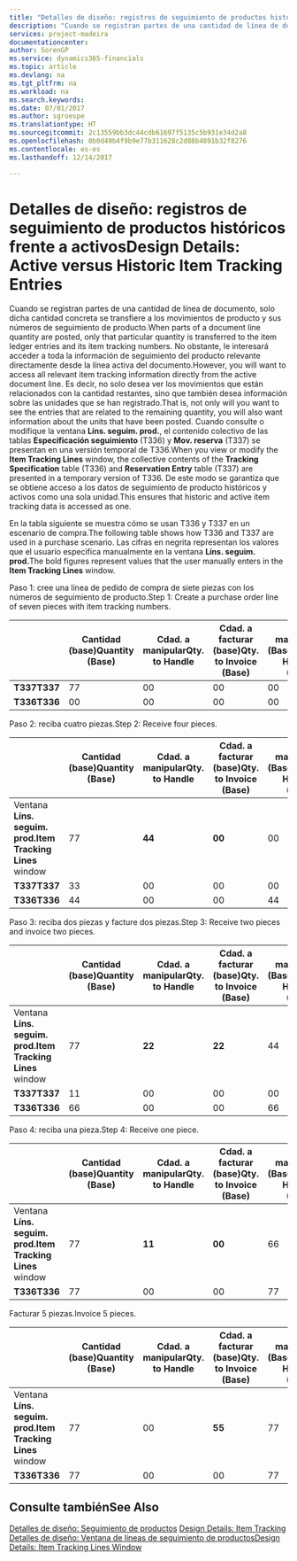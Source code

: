 ```yaml
---
title: "Detalles de diseño: registros de seguimiento de productos históricos frente a activos | Documentos de Microsoft"
description: "Cuando se registran partes de una cantidad de línea de documento, solo dicha cantidad concreta se transfiere a los movimientos de producto y sus números de seguimiento de producto. No obstante, le interesará acceder a toda la información de seguimiento del producto relevante directamente desde la línea activa del documento. Es decir, no solo desea ver los movimientos que están relacionados con la cantidad restantes, sino que también desea información sobre las unidades que se han registrado. Cuando consulte o modifique la ventana **Líns. seguim. prod.**, el contenido colectivo de las tablas **Especificación seguimiento** (T336) y **Mov. reserva** (T337) se presentan en una versión temporal de T336. De este modo se garantiza que se obtiene acceso a los datos de seguimiento de producto históricos y activos como una sola unidad."
services: project-madeira
documentationcenter: 
author: SorenGP
ms.service: dynamics365-financials
ms.topic: article
ms.devlang: na
ms.tgt_pltfrm: na
ms.workload: na
ms.search.keywords: 
ms.date: 07/01/2017
ms.author: sgroespe
ms.translationtype: HT
ms.sourcegitcommit: 2c13559bb3dc44cdb61697f5135c5b931e34d2a8
ms.openlocfilehash: 0b0d49b4f9b9e77b311628c2d88b4891b32f8276
ms.contentlocale: es-es
ms.lasthandoff: 12/14/2017

---
```

# <a name="design-details-active-versus-historic-item-tracking-entries"></a><span data-ttu-id="37ec1-107">Detalles de diseño: registros de seguimiento de productos históricos frente a activos</span><span class="sxs-lookup"><span data-stu-id="37ec1-107">Design Details: Active versus Historic Item Tracking Entries</span></span>
<span data-ttu-id="37ec1-108">Cuando se registran partes de una cantidad de línea de documento, solo dicha cantidad concreta se transfiere a los movimientos de producto y sus números de seguimiento de producto.</span><span class="sxs-lookup"><span data-stu-id="37ec1-108">When parts of a document line quantity are posted, only that particular quantity is transferred to the item ledger entries and its item tracking numbers.</span></span> <span data-ttu-id="37ec1-109">No obstante, le interesará acceder a toda la información de seguimiento del producto relevante directamente desde la línea activa del documento.</span><span class="sxs-lookup"><span data-stu-id="37ec1-109">However, you will want to access all relevant item tracking information directly from the active document line.</span></span> <span data-ttu-id="37ec1-110">Es decir, no solo desea ver los movimientos que están relacionados con la cantidad restantes, sino que también desea información sobre las unidades que se han registrado.</span><span class="sxs-lookup"><span data-stu-id="37ec1-110">That is, not only will you want to see the entries that are related to the remaining quantity, you will also want information about the units that have been posted.</span></span> <span data-ttu-id="37ec1-111">Cuando consulte o modifique la ventana **Líns. seguim. prod.**, el contenido colectivo de las tablas **Especificación seguimiento** (T336) y **Mov. reserva** (T337) se presentan en una versión temporal de T336.</span><span class="sxs-lookup"><span data-stu-id="37ec1-111">When you view or modify the **Item Tracking Lines** window, the collective contents of the **Tracking Specification** table (T336) and **Reservation Entry** table (T337) are presented in a temporary version of T336.</span></span> <span data-ttu-id="37ec1-112">De este modo se garantiza que se obtiene acceso a los datos de seguimiento de producto históricos y activos como una sola unidad.</span><span class="sxs-lookup"><span data-stu-id="37ec1-112">This ensures that historic and active item tracking data is accessed as one.</span></span>  

 <span data-ttu-id="37ec1-113">En la tabla siguiente se muestra cómo se usan T336 y T337 en un escenario de compra.</span><span class="sxs-lookup"><span data-stu-id="37ec1-113">The following table shows how T336 and T337 are used in a purchase scenario.</span></span> <span data-ttu-id="37ec1-114">Las cifras en negrita representan los valores que el usuario especifica manualmente en la ventana **Líns. seguim. prod.**</span><span class="sxs-lookup"><span data-stu-id="37ec1-114">The bold figures represent values that the user manually enters in the **Item Tracking Lines** window.</span></span>  

 <span data-ttu-id="37ec1-115">Paso 1: cree una línea de pedido de compra de siete piezas con los números de seguimiento de producto.</span><span class="sxs-lookup"><span data-stu-id="37ec1-115">Step 1: Create a purchase order line of seven pieces with item tracking numbers.</span></span>  

||<span data-ttu-id="37ec1-116">**Cantidad (base)**</span><span class="sxs-lookup"><span data-stu-id="37ec1-116">**Quantity (Base)**</span></span>|<span data-ttu-id="37ec1-117">**Cdad. a manipular**</span><span class="sxs-lookup"><span data-stu-id="37ec1-117">**Qty. to Handle**</span></span>|<span data-ttu-id="37ec1-118">**Cdad. a facturar (base)**</span><span class="sxs-lookup"><span data-stu-id="37ec1-118">**Qty. to Invoice (Base)**</span></span>|<span data-ttu-id="37ec1-119">**Cdad. manipulada (Base)**</span><span class="sxs-lookup"><span data-stu-id="37ec1-119">**Quantity Handled (Base)**</span></span>|<span data-ttu-id="37ec1-120">**Cdad. facturada (Base)**</span><span class="sxs-lookup"><span data-stu-id="37ec1-120">**Quantity Invoiced (Base)**</span></span>|  
|-|----------------------------------------------|--------------------------------------------|------------------------------------------------------|-------------------------------------------------------|--------------------------------------------------------|  
|<span data-ttu-id="37ec1-121">**T337**</span><span class="sxs-lookup"><span data-stu-id="37ec1-121">**T337**</span></span>|<span data-ttu-id="37ec1-122">7</span><span class="sxs-lookup"><span data-stu-id="37ec1-122">7</span></span>|<span data-ttu-id="37ec1-123">0</span><span class="sxs-lookup"><span data-stu-id="37ec1-123">0</span></span>|<span data-ttu-id="37ec1-124">0</span><span class="sxs-lookup"><span data-stu-id="37ec1-124">0</span></span>|<span data-ttu-id="37ec1-125">0</span><span class="sxs-lookup"><span data-stu-id="37ec1-125">0</span></span>|<span data-ttu-id="37ec1-126">0</span><span class="sxs-lookup"><span data-stu-id="37ec1-126">0</span></span>|  
|<span data-ttu-id="37ec1-127">**T336**</span><span class="sxs-lookup"><span data-stu-id="37ec1-127">**T336**</span></span>|<span data-ttu-id="37ec1-128">0</span><span class="sxs-lookup"><span data-stu-id="37ec1-128">0</span></span>|<span data-ttu-id="37ec1-129">0</span><span class="sxs-lookup"><span data-stu-id="37ec1-129">0</span></span>|<span data-ttu-id="37ec1-130">0</span><span class="sxs-lookup"><span data-stu-id="37ec1-130">0</span></span>|<span data-ttu-id="37ec1-131">0</span><span class="sxs-lookup"><span data-stu-id="37ec1-131">0</span></span>|<span data-ttu-id="37ec1-132">0</span><span class="sxs-lookup"><span data-stu-id="37ec1-132">0</span></span>|  

 <span data-ttu-id="37ec1-133">Paso 2: reciba cuatro piezas.</span><span class="sxs-lookup"><span data-stu-id="37ec1-133">Step 2: Receive four pieces.</span></span>  

||<span data-ttu-id="37ec1-134">**Cantidad (base)**</span><span class="sxs-lookup"><span data-stu-id="37ec1-134">**Quantity (Base)**</span></span>|<span data-ttu-id="37ec1-135">**Cdad. a manipular**</span><span class="sxs-lookup"><span data-stu-id="37ec1-135">**Qty. to Handle**</span></span>|<span data-ttu-id="37ec1-136">**Cdad. a facturar (base)**</span><span class="sxs-lookup"><span data-stu-id="37ec1-136">**Qty. to Invoice (Base)**</span></span>|<span data-ttu-id="37ec1-137">**Cdad. manipulada (Base)**</span><span class="sxs-lookup"><span data-stu-id="37ec1-137">**Quantity Handled (Base)**</span></span>|<span data-ttu-id="37ec1-138">**Cdad. facturada (Base)**</span><span class="sxs-lookup"><span data-stu-id="37ec1-138">**Quantity Invoiced (Base)**</span></span>|  
|-|----------------------------------------------|--------------------------------------------|------------------------------------------------------|-------------------------------------------------------|--------------------------------------------------------|  
|<span data-ttu-id="37ec1-139">Ventana **Líns. seguim. prod.**</span><span class="sxs-lookup"><span data-stu-id="37ec1-139">**Item Tracking Lines** window</span></span>|<span data-ttu-id="37ec1-140">7</span><span class="sxs-lookup"><span data-stu-id="37ec1-140">7</span></span>|<span data-ttu-id="37ec1-141">**4**</span><span class="sxs-lookup"><span data-stu-id="37ec1-141">**4**</span></span>|<span data-ttu-id="37ec1-142">**0**</span><span class="sxs-lookup"><span data-stu-id="37ec1-142">**0**</span></span>|<span data-ttu-id="37ec1-143">0</span><span class="sxs-lookup"><span data-stu-id="37ec1-143">0</span></span>|<span data-ttu-id="37ec1-144">0</span><span class="sxs-lookup"><span data-stu-id="37ec1-144">0</span></span>|  
|<span data-ttu-id="37ec1-145">**T337**</span><span class="sxs-lookup"><span data-stu-id="37ec1-145">**T337**</span></span>|<span data-ttu-id="37ec1-146">3</span><span class="sxs-lookup"><span data-stu-id="37ec1-146">3</span></span>|<span data-ttu-id="37ec1-147">0</span><span class="sxs-lookup"><span data-stu-id="37ec1-147">0</span></span>|<span data-ttu-id="37ec1-148">0</span><span class="sxs-lookup"><span data-stu-id="37ec1-148">0</span></span>|<span data-ttu-id="37ec1-149">0</span><span class="sxs-lookup"><span data-stu-id="37ec1-149">0</span></span>|<span data-ttu-id="37ec1-150">0</span><span class="sxs-lookup"><span data-stu-id="37ec1-150">0</span></span>|  
|<span data-ttu-id="37ec1-151">**T336**</span><span class="sxs-lookup"><span data-stu-id="37ec1-151">**T336**</span></span>|<span data-ttu-id="37ec1-152">4</span><span class="sxs-lookup"><span data-stu-id="37ec1-152">4</span></span>|<span data-ttu-id="37ec1-153">0</span><span class="sxs-lookup"><span data-stu-id="37ec1-153">0</span></span>|<span data-ttu-id="37ec1-154">0</span><span class="sxs-lookup"><span data-stu-id="37ec1-154">0</span></span>|<span data-ttu-id="37ec1-155">4</span><span class="sxs-lookup"><span data-stu-id="37ec1-155">4</span></span>|<span data-ttu-id="37ec1-156">0</span><span class="sxs-lookup"><span data-stu-id="37ec1-156">0</span></span>|  

 <span data-ttu-id="37ec1-157">Paso 3: reciba dos piezas y facture dos piezas.</span><span class="sxs-lookup"><span data-stu-id="37ec1-157">Step 3: Receive two pieces and invoice two pieces.</span></span>  

||<span data-ttu-id="37ec1-158">**Cantidad (base)**</span><span class="sxs-lookup"><span data-stu-id="37ec1-158">**Quantity (Base)**</span></span>|<span data-ttu-id="37ec1-159">**Cdad. a manipular**</span><span class="sxs-lookup"><span data-stu-id="37ec1-159">**Qty. to Handle**</span></span>|<span data-ttu-id="37ec1-160">**Cdad. a facturar (base)**</span><span class="sxs-lookup"><span data-stu-id="37ec1-160">**Qty. to Invoice (Base)**</span></span>|<span data-ttu-id="37ec1-161">**Cdad. manipulada (Base)**</span><span class="sxs-lookup"><span data-stu-id="37ec1-161">**Quantity Handled (Base)**</span></span>|<span data-ttu-id="37ec1-162">**Cdad. facturada (Base)**</span><span class="sxs-lookup"><span data-stu-id="37ec1-162">**Quantity Invoiced (Base)**</span></span>|  
|-|----------------------------------------------|--------------------------------------------|------------------------------------------------------|-------------------------------------------------------|--------------------------------------------------------|  
|<span data-ttu-id="37ec1-163">Ventana **Líns. seguim. prod.**</span><span class="sxs-lookup"><span data-stu-id="37ec1-163">**Item Tracking Lines** window</span></span>|<span data-ttu-id="37ec1-164">7</span><span class="sxs-lookup"><span data-stu-id="37ec1-164">7</span></span>|<span data-ttu-id="37ec1-165">**2**</span><span class="sxs-lookup"><span data-stu-id="37ec1-165">**2**</span></span>|<span data-ttu-id="37ec1-166">**2**</span><span class="sxs-lookup"><span data-stu-id="37ec1-166">**2**</span></span>|<span data-ttu-id="37ec1-167">4</span><span class="sxs-lookup"><span data-stu-id="37ec1-167">4</span></span>|<span data-ttu-id="37ec1-168">0</span><span class="sxs-lookup"><span data-stu-id="37ec1-168">0</span></span>|  
|<span data-ttu-id="37ec1-169">**T337**</span><span class="sxs-lookup"><span data-stu-id="37ec1-169">**T337**</span></span>|<span data-ttu-id="37ec1-170">1</span><span class="sxs-lookup"><span data-stu-id="37ec1-170">1</span></span>|<span data-ttu-id="37ec1-171">0</span><span class="sxs-lookup"><span data-stu-id="37ec1-171">0</span></span>|<span data-ttu-id="37ec1-172">0</span><span class="sxs-lookup"><span data-stu-id="37ec1-172">0</span></span>|<span data-ttu-id="37ec1-173">0</span><span class="sxs-lookup"><span data-stu-id="37ec1-173">0</span></span>|<span data-ttu-id="37ec1-174">0</span><span class="sxs-lookup"><span data-stu-id="37ec1-174">0</span></span>|  
|<span data-ttu-id="37ec1-175">**T336**</span><span class="sxs-lookup"><span data-stu-id="37ec1-175">**T336**</span></span>|<span data-ttu-id="37ec1-176">6</span><span class="sxs-lookup"><span data-stu-id="37ec1-176">6</span></span>|<span data-ttu-id="37ec1-177">0</span><span class="sxs-lookup"><span data-stu-id="37ec1-177">0</span></span>|<span data-ttu-id="37ec1-178">0</span><span class="sxs-lookup"><span data-stu-id="37ec1-178">0</span></span>|<span data-ttu-id="37ec1-179">6</span><span class="sxs-lookup"><span data-stu-id="37ec1-179">6</span></span>|<span data-ttu-id="37ec1-180">2</span><span class="sxs-lookup"><span data-stu-id="37ec1-180">2</span></span>|  

 <span data-ttu-id="37ec1-181">Paso 4: reciba una pieza.</span><span class="sxs-lookup"><span data-stu-id="37ec1-181">Step 4: Receive one piece.</span></span>  

||<span data-ttu-id="37ec1-182">**Cantidad (base)**</span><span class="sxs-lookup"><span data-stu-id="37ec1-182">**Quantity (Base)**</span></span>|<span data-ttu-id="37ec1-183">**Cdad. a manipular**</span><span class="sxs-lookup"><span data-stu-id="37ec1-183">**Qty. to Handle**</span></span>|<span data-ttu-id="37ec1-184">**Cdad. a facturar (base)**</span><span class="sxs-lookup"><span data-stu-id="37ec1-184">**Qty. to Invoice (Base)**</span></span>|<span data-ttu-id="37ec1-185">**Cdad. manipulada (Base)**</span><span class="sxs-lookup"><span data-stu-id="37ec1-185">**Quantity Handled (Base)**</span></span>|<span data-ttu-id="37ec1-186">**Cdad. facturada (Base)**</span><span class="sxs-lookup"><span data-stu-id="37ec1-186">**Quantity Invoiced (Base)**</span></span>|  
|-|----------------------------------------------|--------------------------------------------|------------------------------------------------------|-------------------------------------------------------|--------------------------------------------------------|  
|<span data-ttu-id="37ec1-187">Ventana **Líns. seguim. prod.**</span><span class="sxs-lookup"><span data-stu-id="37ec1-187">**Item Tracking Lines** window</span></span>|<span data-ttu-id="37ec1-188">7</span><span class="sxs-lookup"><span data-stu-id="37ec1-188">7</span></span>|<span data-ttu-id="37ec1-189">**1**</span><span class="sxs-lookup"><span data-stu-id="37ec1-189">**1**</span></span>|<span data-ttu-id="37ec1-190">**0**</span><span class="sxs-lookup"><span data-stu-id="37ec1-190">**0**</span></span>|<span data-ttu-id="37ec1-191">6</span><span class="sxs-lookup"><span data-stu-id="37ec1-191">6</span></span>|<span data-ttu-id="37ec1-192">2</span><span class="sxs-lookup"><span data-stu-id="37ec1-192">2</span></span>|  
|<span data-ttu-id="37ec1-193">**T336**</span><span class="sxs-lookup"><span data-stu-id="37ec1-193">**T336**</span></span>|<span data-ttu-id="37ec1-194">7</span><span class="sxs-lookup"><span data-stu-id="37ec1-194">7</span></span>|<span data-ttu-id="37ec1-195">0</span><span class="sxs-lookup"><span data-stu-id="37ec1-195">0</span></span>|<span data-ttu-id="37ec1-196">0</span><span class="sxs-lookup"><span data-stu-id="37ec1-196">0</span></span>|<span data-ttu-id="37ec1-197">7</span><span class="sxs-lookup"><span data-stu-id="37ec1-197">7</span></span>|<span data-ttu-id="37ec1-198">2</span><span class="sxs-lookup"><span data-stu-id="37ec1-198">2</span></span>|  

 <span data-ttu-id="37ec1-199">Facturar 5 piezas.</span><span class="sxs-lookup"><span data-stu-id="37ec1-199">Invoice 5 pieces.</span></span>  

||<span data-ttu-id="37ec1-200">**Cantidad (base)**</span><span class="sxs-lookup"><span data-stu-id="37ec1-200">**Quantity (Base)**</span></span>|<span data-ttu-id="37ec1-201">**Cdad. a manipular**</span><span class="sxs-lookup"><span data-stu-id="37ec1-201">**Qty. to Handle**</span></span>|<span data-ttu-id="37ec1-202">**Cdad. a facturar (base)**</span><span class="sxs-lookup"><span data-stu-id="37ec1-202">**Qty. to Invoice (Base)**</span></span>|<span data-ttu-id="37ec1-203">**Cdad. manipulada (Base)**</span><span class="sxs-lookup"><span data-stu-id="37ec1-203">**Quantity Handled (Base)**</span></span>|<span data-ttu-id="37ec1-204">**Cdad. facturada (Base)**</span><span class="sxs-lookup"><span data-stu-id="37ec1-204">**Quantity Invoiced (Base)**</span></span>|  
|-|----------------------------------------------|--------------------------------------------|------------------------------------------------------|-------------------------------------------------------|--------------------------------------------------------|  
|<span data-ttu-id="37ec1-205">Ventana **Líns. seguim. prod.**</span><span class="sxs-lookup"><span data-stu-id="37ec1-205">**Item Tracking Lines** window</span></span>|<span data-ttu-id="37ec1-206">7</span><span class="sxs-lookup"><span data-stu-id="37ec1-206">7</span></span>|<span data-ttu-id="37ec1-207">0</span><span class="sxs-lookup"><span data-stu-id="37ec1-207">0</span></span>|<span data-ttu-id="37ec1-208">**5**</span><span class="sxs-lookup"><span data-stu-id="37ec1-208">**5**</span></span>|<span data-ttu-id="37ec1-209">7</span><span class="sxs-lookup"><span data-stu-id="37ec1-209">7</span></span>|<span data-ttu-id="37ec1-210">2</span><span class="sxs-lookup"><span data-stu-id="37ec1-210">2</span></span>|  
|<span data-ttu-id="37ec1-211">**T336**</span><span class="sxs-lookup"><span data-stu-id="37ec1-211">**T336**</span></span>|<span data-ttu-id="37ec1-212">7</span><span class="sxs-lookup"><span data-stu-id="37ec1-212">7</span></span>|<span data-ttu-id="37ec1-213">0</span><span class="sxs-lookup"><span data-stu-id="37ec1-213">0</span></span>|<span data-ttu-id="37ec1-214">0</span><span class="sxs-lookup"><span data-stu-id="37ec1-214">0</span></span>|<span data-ttu-id="37ec1-215">7</span><span class="sxs-lookup"><span data-stu-id="37ec1-215">7</span></span>|<span data-ttu-id="37ec1-216">7</span><span class="sxs-lookup"><span data-stu-id="37ec1-216">7</span></span>|  

## <a name="see-also"></a><span data-ttu-id="37ec1-217">Consulte también</span><span class="sxs-lookup"><span data-stu-id="37ec1-217">See Also</span></span>  
 <span data-ttu-id="37ec1-218">[Detalles de diseño: Seguimiento de productos](design-details-item-tracking.md) </span><span class="sxs-lookup"><span data-stu-id="37ec1-218">[Design Details: Item Tracking](design-details-item-tracking.md) </span></span>  
 [<span data-ttu-id="37ec1-219">Detalles de diseño: Ventana de líneas de seguimiento de productos</span><span class="sxs-lookup"><span data-stu-id="37ec1-219">Design Details: Item Tracking Lines Window</span></span>](design-details-item-tracking-lines-window.md)

